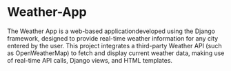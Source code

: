 # Weather-App
The Weather App is a web-based applicationdeveloped using the Django framework, designed to provide real-time weather information for any city entered by the user. This project integrates a third-party Weather API (such as OpenWeatherMap) to fetch and display current weather data, making use of real-time API calls, Django views, and HTML templates.
